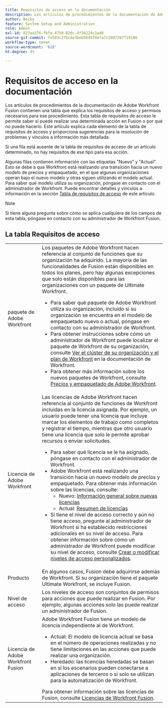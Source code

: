 ```yaml
---
title: Requisitos de acceso en la documentación
description: Los artículos de procedimientos de la documentación de Adobe Workfront Fusion contienen una tabla que explica los requisitos de acceso y permisos necesarios para ese procedimiento. Esta tabla de requisitos de acceso le permite saber si puede realizar una determinada acción en Fusion o por qué no puede hacerlo. Este artículo explica cada elemento de la tabla de requisitos de acceso y proporciona sugerencias para la resolución de problemas y vínculos a información más detallada.
author: Becky
feature: System Setup and Administration
role: Admin
exl-id: 823aa376-fbfe-4750-82dc-4f34224c1a48
source-git-commit: fe503c27bc4e3beb5645f0efa7c2097297f19190
workflow-type: tm+mt
source-wordcount: '618'
ht-degree: 4%

---
```


# Requisitos de acceso en la documentación

Los artículos de procedimientos de la documentación de Adobe Workfront Fusion contienen una tabla que explica los requisitos de acceso y permisos necesarios para ese procedimiento. Esta tabla de requisitos de acceso le permite saber si puede realizar una determinada acción en Fusion o por qué no puede hacerlo. Este artículo explica cada elemento de la tabla de requisitos de acceso y proporciona sugerencias para la resolución de problemas y vínculos a información más detallada.

Si una fila está ausente de la tabla de requisitos de acceso de un artículo determinado, no hay requisitos de ese tipo para esa acción.

Algunas filas contienen información con las etiquetas &quot;Nuevo&quot; y &quot;Actual&quot;. Esto se debe a que Workfront está realizando una transición hacia un nuevo modelo de precios y empaquetado, en el que algunas organizaciones operan bajo el nuevo modelo y otras siguen utilizando el modelo actual. Para saber qué modelo utiliza su organización, póngase en contacto con el administrador de Workfront. Puede encontrar detalles y vínculos a información en la sección [Tabla de requisitos de acceso](#the-access-requirements-table) de este artículo.

>[!NOTE]
>
>Si tiene alguna pregunta sobre cómo se aplica cualquiera de los campos de esta tabla, póngase en contacto con su administrador de Workfront Fusion.

## La tabla Requisitos de acceso

<table style="table-layout:auto"> 
 <col> 
 <col> 
 <tbody> 
  <tr> 
   <td role="rowheader">paquete de Adobe Workfront 
   <td> Los paquetes de Adobe Workfront hacen referencia al conjunto de funciones que su organización ha adquirido. La mayoría de las funcionalidades de Fusion están disponibles en todos los planes, pero hay algunas excepciones que solo están disponibles para las organizaciones con un paquete de Ultimate Workfront. 
   <ul><li>Para saber qué paquete de Adobe Workfront utiliza su organización, incluido si su organización se encuentra en el modelo de empaquetado nuevo o actual, póngase en contacto con su administrador de Workfront.</li>
   <li>Para obtener instrucciones sobre cómo un administrador de Workfront puede localizar el paquete de Workfront de su organización, consulte <a href="https://experienceleague.adobe.com/en/docs/workfront/using/administration-and-setup/get-started-administration/firewall-overview#view-your-organization-s-cluster-and-workfront-plan">Ver el clúster de su organización y el plan de Workfront</a> en la documentación de Workfront.</li><li>Para obtener más información sobre los nuevos paquetes de Workfront, consulte <a href="https://business.adobe.com/products/workfront/pricing.html">Precios y empaquetado de Adobe Workfront</a>.</li></ul> </td> 
  </tr> 
  <tr> 
   <td role="rowheader">Licencia de Adobe Workfront</td> 
   <td> Las licencias de Adobe Workfront hacen referencia al conjunto de funciones de Workfront incluidas en la licencia asignada. Por ejemplo, un usuario puede tener una licencia que incluye marcar los elementos de trabajo como completos y registrar el tiempo, mientras que otro usuario tiene una licencia que solo le permite aprobar recursos o enviar solicitudes. <p> 
   <ul>
   <li>Para saber qué licencia se le ha asignado, póngase en contacto con el administrador de Workfront.</li>
   <li>Adobe Workfront está realizando una transición hacia un nuevo modelo de precios y empaquetado. Para obtener más información sobre las licencias, consulte:
   <ul>
   <li>Nuevo: <a href="https://experienceleague.adobe.com/en/docs/workfront/using/administration-and-setup/add-users/access-levels/licenses-overview">Información general sobre nuevas licencias</a></li>
   <li>Actual: <a href="https://experienceleague.adobe.com/en/docs/workfront/using/administration-and-setup/add-users/legacy-access-levels/wf-licenses">Resumen de licencias</a></li></ul></li>
   <li>Si tiene el nivel de acceso correcto y aún no tiene acceso, pregunte al administrador de Workfront si ha establecido restricciones adicionales en su nivel de acceso. Para obtener información sobre cómo un administrador de Workfront puede modificar su nivel de acceso, consulte <a href="https://experienceleague.adobe.com/en/docs/workfront/using/administration-and-setup/get-started-administration/firewall-overview#view-your-organization-s-cluster-and-workfront-plan" class="MCXref xref">Crear o modificar niveles de acceso personalizados</a>.
   </ul>
      </p> </td> 
  </tr> 
  <tr> 
   <td role="rowheader">Producto</td> 
   <td>En algunos casos, Fusion debe adquirirse además de Workfront. Si su organización tiene el paquete Ultimate Workfront, se incluye Fusion.
  <tr> 
   <td role="rowheader">Nivel de acceso</td> 
   <td> Los niveles de acceso son conjuntos de permisos para acciones que puede realizar en Fusion. Por ejemplo, algunas acciones solo las puede realizar un administrador de Fusion. 
  <tr> 
   <td role="rowheader">Licencia de Adobe Workfront Fusion</td> 
   <td>Adobe Workfront Fusion tiene un modelo de licencia independiente al de Workfront. 
   <ul><li>Actual: El modelo de licencia actual se basa en el número de operaciones realizadas y no tiene limitaciones en las acciones que puede realizar una organización. </li>
   <li>Heredado: las licencias heredadas se basan en si los escenarios pueden conectarse a aplicaciones de terceros o si solo se utilizan para la automatización de Workfront. </li>
   </ul>
   Para obtener información sobre las licencias de Fusion, consulte <a href="/help/workfront-fusion/set-up-and-manage-workfront-fusion/licensing-operations-overview/license-automation-vs-integration.md" class="MCXref xref">Licencias de Workfront Fusion</a>.
   </td> 
  </tr> 
 </tbody> 
</table>
